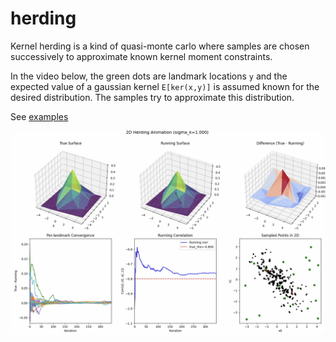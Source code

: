 # herding
Kernel herding is a kind of quasi-monte carlo where samples are chosen successively to approximate known kernel moment constraints. 

In the video below, the green dots are landmark locations `y` and the expected value of a gaussian kernel `E[ker(x,y)]` is assumed known for the desired distribution. The samples try to approximate this distribution.  

See [examples](https://github.com/microprediction/herding/tree/main/examples)


[![Herding Demo](docs/assets/images/herding_video_thumb.png)](docs/assets/video/herding_video_low_res.mp4)


